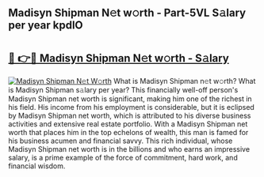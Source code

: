 ## Madisyn Shipman N𝚎t w𝚘rth - Part-5VL S𝚊lary per year kpdlO

# <h2><a href="http://gc1rxub.nevu.top/?p=Madisyn+Shipman">🔗 👉🔴 Madisyn Shipman N𝚎t w𝚘rth - S𝚊lary</a></h2>

[![Madisyn Shipman N𝚎t W𝚘rth](https://i.imgur.com/Oavwk0R.jpeg)](http://gc1rxub.nevu.top/?p=Madisyn+Shipman)
What is Madisyn Shipman n𝚎t w𝚘rth? What is Madisyn Shipman s𝚊lary per year?
This financially well-off person's Madisyn Shipman net worth is significant, making him one of the richest in his field. His income from his employment is considerable, but it is eclipsed by Madisyn Shipman net worth, which is attributed to his diverse business activities and extensive real estate portfolio. With a Madisyn Shipman net worth that places him in the top echelons of wealth, this man is famed for his business acumen and financial savvy. This rich individual, whose Madisyn Shipman net worth is in the billions and who earns an impressive salary, is a prime example of the force of commitment, hard work, and financial wisdom.
